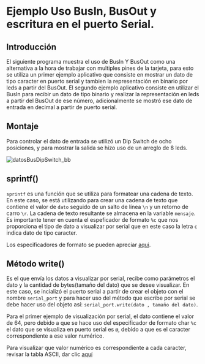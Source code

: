 # Ejemplo Uso BusIn, BusOut y escritura en el puerto Serial.

## Introducción
El siguiente programa muestra el uso de BusIn Y BusOut como una alternativa a la hora de trabajar con multiples pines de la tarjeta, para esto se utiliza un primer 
ejemplo aplicativo que consiste en mostrar un dato de tipo caracter en puerto serial y tambien la representación en binario por leds a partir del BusOut. El segundo 
ejemplo aplicativo consiste en utilizar el BusIn para recibir un dato de tipo binario y realizar la representación en leds a partir del BusOut de ese número,
adicionalmente se mostró ese dato de entrada en decimal a partir de puerto serial.



## Montaje

Para controlar el dato de entrada se utilizó un Dip Switch de ocho posiciones, y para mostrar la salida se hizo uso de un arreglo de 8 leds.

![datosBusDipSwitch_bb](https://user-images.githubusercontent.com/59096507/211005425-7a3898b0-9bac-4c78-bfac-748ef360691e.svg)


## sprintf()

`sprintf` es una función que se utiliza para formatear una cadena de texto. En este caso, se está utilizando para crear una cadena de texto que contiene el valor de `dato` seguido de un salto de línea `\n` y un retorno de carro `\r`. La cadena de texto resultante se almacena en la variable `mensaje`. Es importante tener en cuenta el espeficador de formato `%c` que nos proporciona el tipo de dato a visualizar por serial que en este caso la letra `c` indica dato de tipo caracter.

Los especificadores de formato se pueden apreciar [aqui](https://learn.microsoft.com/es-es/cpp/c-runtime-library/format-specification-syntax-printf-and-wprintf-functions?view=msvc-170#type-field-characters "Especificador de formato").


## Método write()
Es el que envía los datos a visualizar por serial, recibe como parámetros el dato y la cantidad de bytes(tamaño del dato) que se desee visualizar. En este caso, 
se incializó el puerto serial a partir de crear el objeto con el nombre `serial_port` y para hacer uso del método que escribe por serial se debe hacer uso del objeto así: `serial_port.write(dato , tamaño del dato)`.

Para el primer ejemplo de visualización por serial, el dato contiene el valor de 64, pero debido a que se hace uso del especificador de formato char `%c` 
el dato que se visualiza en puerto serial es `@`, debido a que es el caracter correspondiente a ese valor numérico.

Para visualizar que valor numérico es correspondiente a cada caracter, revisar la tabla ASCII, dar clic [aquí](https://elcodigoascii.com.ar/ "ASCII")
